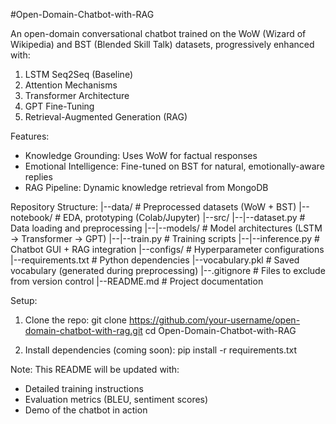 #Open-Domain-Chatbot-with-RAG

An open-domain conversational chatbot trained on the WoW (Wizard of Wikipedia) and BST (Blended Skill Talk) datasets, progressively enhanced with:
1. LSTM Seq2Seq (Baseline)
2. Attention Mechanisms
3. Transformer Architecture
4. GPT Fine-Tuning
5. Retrieval-Augmented Generation (RAG)

Features:
- Knowledge Grounding: Uses WoW for factual responses
- Emotional Intelligence: Fine-tuned on BST for natural, emotionally-aware replies
- RAG Pipeline: Dynamic knowledge retrieval from MongoDB

Repository Structure:
|--data/                 # Preprocessed datasets (WoW + BST)
|--notebook/             # EDA, prototyping (Colab/Jupyter)
|--src/
|--|--dataset.py         # Data loading and preprocessing
|--|--models/            # Model architectures (LSTM -> Transformer -> GPT)
|--|--train.py           # Training scripts
|--|--inference.py       # Chatbot GUI + RAG integration
|--configs/              # Hyperparameter configurations
|--requirements.txt      # Python dependencies
|--vocabulary.pkl        # Saved vocabulary (generated during preprocessing)
|--.gitignore            # Files to exclude from version control
|--README.md             # Project documentation

Setup:
1. Clone the repo:
   git clone https://github.com/your-username/open-domain-chatbot-with-rag.git
   cd Open-Domain-Chatbot-with-RAG

2. Install dependencies (coming soon):
   pip install -r requirements.txt



Note: This README will be updated with:
- Detailed training instructions
- Evaluation metrics (BLEU, sentiment scores)
- Demo of the chatbot in action
